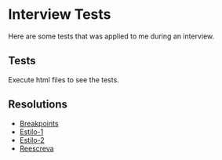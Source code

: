 # Interview Tests

Here are some tests that was applied to me during an interview.

## Tests

Execute html files to see the tests.

## Resolutions

* [Breakpoints](https://codepen.io/Vedderlino/pen/wmxzea)
* [Estilo-1](https://codepen.io/Vedderlino/pen/OvwMEy)
* [Estilo-2](https://codepen.io/Vedderlino/pen/QmBKJp)
* [Reescreva](https://codepen.io/Vedderlino/pen/mxjPKW)
